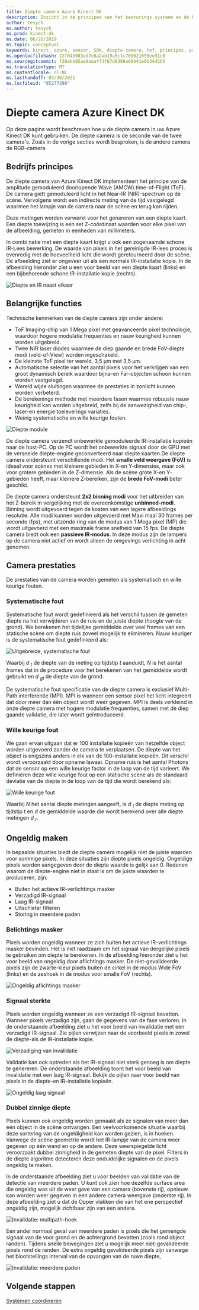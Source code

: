```yaml
---
title: Diepte camera Azure Kinect DK
description: Inzicht in de principes van het besturings systeem en de belangrijkste functies van de diepte camera in uw Azure Kinect DK.
author: tesych
ms.author: tesych
ms.prod: kinect-dk
ms.date: 06/26/2019
ms.topic: conceptual
keywords: kinect, azure, sensor, SDK, diepte camera, tof, principes, prestaties, ongeldigheid
ms.openlocfilehash: 22f04b983ed7c6a2ab19a5c1c709621655ee31c0
ms.sourcegitcommit: f28ebb95ae9aaaff3f87d8388a09b41e0b3445b5
ms.translationtype: MT
ms.contentlocale: nl-NL
ms.lasthandoff: 03/30/2021
ms.locfileid: "85277298"
---
```

# <a name="azure-kinect-dk-depth-camera"></a>Diepte camera Azure Kinect DK

Op deze pagina wordt beschreven hoe u de diepte camera in uw Azure Kinect DK kunt gebruiken. De diepte camera is de seconde van de twee camera's. Zoals in de vorige secties wordt besproken, is de andere camera de RGB-camera.  

## <a name="operating-principles"></a>Bedrijfs principes

De diepte camera van Azure Kinect DK implementeert het principe van de amplitude gemoduleerd doorlopende Wave (AMCW) time-of-Flight (ToF). De camera giett gemoduleerd licht in het Near-IR (NIR)-spectrum op de scène. Vervolgens wordt een indirecte meting van de tijd vastgelegd waarmee het lampje van de camera naar de scène en terug kan rijden.

Deze metingen worden verwerkt voor het genereren van een diepte kaart. Een diepte toewijzing is een set Z-coördinaat waarden voor elke pixel van de afbeelding, gemeten in eenheden van millimeters.

In combi natie met een diepte kaart krijgt u ook een zogenaamde schone IR-Lees bewerking. De waarde van pixels in het gereinigde IR-lees proces is evenredig met de hoeveelheid licht die wordt geretourneerd door de scène. De afbeelding ziet er ongeveer uit als een normale IR-installatie kopie. In de afbeelding hieronder ziet u een voor beeld van een diepte kaart (links) en een bijbehorende schone IR-installatie kopie (rechts).

![Diepte en IR naast elkaar](./media/concepts/depth-camera-depth-ir.png)

## <a name="key-features"></a>Belangrijke functies

Technische kenmerken van de diepte camera zijn onder andere:

- ToF Imaging-chip van 1 Mega pixel met geavanceerde pixel technologie, waardoor hogere modulatie frequenties en nauw keurigheid kunnen worden uitgebreid.
- Twee NIR laser diodes waarmee de diep gaande en brede FoV-diepte modi (veld-of-View) worden ingeschakeld.
- De kleinste ToF pixel ter wereld, 3,5 μm met 3,5 μm.
- Automatische selectie van het aantal pixels voor het verkrijgen van een groot dynamisch bereik waardoor bijna-en Far-objecten schoon kunnen worden vastgelegd.
- Wereld wijde sluitingen waarmee de prestaties in zonlicht kunnen worden verbeterd.
- De berekenings methode met meerdere fasen waarmee robuuste nauw keurigheid kan worden uitgebreid, zelfs bij de aanwezigheid van chip-, laser-en energie toeleverings variaties.
- Weinig systematische en wille keurige fouten.

![Diepte module](./media/concepts/depth-camera-depth-module.jpg)

De diepte camera verzendt onbewerkte gemoduleerde IR-installatie kopieën naar de host-PC. Op de PC wordt het onbewerkte signaal door de GPU met de versnelde diepte-engine geconverteerd naar diepte kaarten.De diepte camera ondersteunt verschillende modi. Het **smalle veld weergave (FoV)** is ideaal voor scènes met kleinere gebieden in X-en Y-dimensies, maar ook voor grotere gebieden in de Z-dimensie. Als de scène grote X-en Y-gebieden heeft, maar kleinere Z-bereiken, zijn de **brede FoV-modi** beter geschikt.

De diepte camera ondersteunt **2x2 binning modi** voor het uitbreiden van het Z-bereik in vergelijking met de overeenkomstige **unbinned-modi**. Binning wordt uitgevoerd tegen de kosten van een lagere afbeeldings resolutie. Alle modi kunnen worden uitgevoerd met Maxi maal 30 frames per seconde (fps), met uitzonde ring van de modus van 1 Mega pixel (MP) die wordt uitgevoerd met een maximale frame snelheid van 15 fps. De diepte camera biedt ook een **passieve IR-modus**. In deze modus zijn de lampers op de camera niet actief en wordt alleen de omgevings verlichting in acht genomen.

## <a name="camera-performance"></a>Camera prestaties

De prestaties van de camera worden gemeten als systematisch en wille keurige fouten.

### <a name="systematic-error"></a>Systematische fout

Systematische fout wordt gedefinieerd als het verschil tussen de gemeten diepte na het verwijderen van de ruis en de juiste diepte (hoogte van de grond). We berekenen het tijdelijke gemiddelde over veel frames van een statische scène om diepte ruis zoveel mogelijk te elimineren. Nauw keuriger is de systematische fout gedefinieerd als:

![Uitgebreide, systematische fout](./media/concepts/depth-camera-systematic-error.png)

Waarbij *d <sub>t</sub>* de diepte van de meting op tijdstip *t* aanduidt, *N* is het aantal frames dat in de procedure voor het berekenen van het gemiddelde wordt gebruikt en *d <sub>gt</sub>* de diepte van de grond.

De systematische fout specificatie van de diepte camera is exclusief Multi-Path interferentie (MPI). MPI is wanneer een sensor pixel het licht integreert dat door meer dan één object wordt weer gegeven. MPI is deels verkleind in onze diepte camera met hogere modulatie frequenties, samen met de diep gaande validatie, die later wordt geïntroduceerd.

### <a name="random-error"></a>Wille keurige fout

We gaan ervan uitgaan dat er 100 installatie kopieën van hetzelfde object worden uitgevoerd zonder de camera te verplaatsen. De diepte van het object is enigszins anders in elk van de 100-installatie kopieën. Dit verschil wordt veroorzaakt door opname lawaai. Opname ruis is het aantal Photons dat de sensor op een wille keurige factor in de loop van de tijd varieert. We definiëren deze wille keurige fout op een statische scène als de standaard deviatie van de diepte in de loop van de tijd die wordt berekend als:

![Wille keurige fout](./media/concepts/depth-camera-random-error.png)

Waarbij *N* het aantal diepte metingen aangeeft, is *d <sub>t</sub>* de diepte meting op tijdstip *t* en *d* de gemiddelde waarde die wordt berekend over alle diepte metingen *d <sub>t</sub>*.

## <a name="invalidation"></a>Ongeldig maken

In bepaalde situaties biedt de diepte camera mogelijk niet de juiste waarden voor sommige pixels. In deze situaties zijn diepte pixels ongeldig. Ongeldige pixels worden aangegeven door de diepte waarde is gelijk aan 0. Redenen waarom de diepte-engine niet in staat is om de juiste waarden te produceren, zijn:

- Buiten het actieve IR-verlichtings masker
- Verzadigd IR-signaal
- Laag IR-signaal
- Uitschieter filteren
- Storing in meerdere paden

### <a name="illumination-mask"></a>Belichtings masker

Pixels worden ongeldig wanneer ze zich buiten het actieve IR-verlichtings masker bevinden. Het is niet raadzaam om het signaal van dergelijke pixels te gebruiken om diepte te berekenen. In de afbeelding hieronder ziet u het voor beeld van ongeldig door aflichtings masker. De niet-gevalideerde pixels zijn de zwarte-kleur pixels buiten de cirkel in de modus Wide FoV (links) en de zeshoek in de modus voor smalle FoV (rechts).

![Ongeldig aflichtings masker](./media/concepts/depth-camera-invalidation-illumination-mask.png)

### <a name="signal-strength"></a>Signaal sterkte

Pixels worden ongeldig wanneer ze een verzadigd IR-signaal bevatten. Wanneer pixels verzadigd zijn, gaan de gegevens van de fase verloren. In de onderstaande afbeelding ziet u het voor beeld van invalidatie met een verzadigd IR-signaal. Zie pijlen verwijzen naar de voorbeeld pixels in zowel de diepte-als de IR-installatie kopie.

![Verzadiging van invalidatie](./media/concepts/depth-camera-invalidation-saturation.png)

Validatie kan ook optreden als het IR-signaal niet sterk genoeg is om diepte te genereren. De onderstaande afbeelding toont het voor beeld van invalidatie met een laag IR-signaal. Bekijk de pijlen naar voor beeld van pixels in de diepte-en IR-installatie kopieën.

![Ongeldig laag signaal](./media/concepts/depth-camera-invalidation-low-signal.png)

### <a name="ambiguous-depth"></a>Dubbel zinnige diepte

Pixels kunnen ook ongeldig worden gemaakt als ze signalen van meer dan één object in de scène ontvangen. Een veelvoorkomende situatie waarbij deze sortering van de ongeldigheid kan worden gezien, is in hoeken.  Vanwege de scène geometrie wordt het IR-lampje van de camera weer gegeven op één wand en op de andere. Deze weerspiegelde licht veroorzaakt dubbel zinnigheid in de gemeten diepte van de pixel. Filters in de diepte algoritme detecteren deze onduidelijke signalen en de pixels ongeldig te maken.

In de onderstaande afbeelding ziet u voor beelden van validatie van de detectie van meerdere paden. U kunt ook zien hoe dezelfde surface area die ongeldig was uit de weer gave van een camera (bovenste rij), opnieuw kan worden weer gegeven in een andere camera weergave (onderste rij). In deze afbeelding ziet u dat de Opper vlakken die van het ene perspectief ongeldig zijn, mogelijk zichtbaar zijn van een andere.

![Invalidatie: multipath-hoek](./media/concepts/depth-camera-invalidation-multipath.png)

Een ander normaal geval van meerdere paden is pixels die het gemengde signaal van de voor grond en de achtergrond bevatten (zoals rond object randen). Tijdens snelle bewegingen ziet u mogelijk meer niet-gevalideerde pixels rond de randen. De extra ongeldig gevalideerde pixels zijn vanwege het blootstellings interval van de opvangen van de ruwe diepte,

![Invalidatie: meerdere paden](./media/concepts/depth-camera-invalidation-edge.png)

## <a name="next-steps"></a>Volgende stappen

[Systemen coördineren](coordinate-systems.md)
